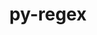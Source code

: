 ---
title: "py-regex"
layout: cache
categories: [package, develop-2025-06-01]
meta: {"compilers": ["apple-clang@16.0.0", "gcc@11.4.0", "gcc@13.2.0"], "num_specs": 5, "num_specs_by_stack": {"e4s": 1, "e4s-neoverse-v2": 1, "ml-darwin-aarch64-mps": 1, "ml-linux-aarch64-cpu": 1, "ml-linux-aarch64-cuda": 1, "ml-linux-x86_64-cpu": 1, "ml-linux-x86_64-cuda": 1, "ml-linux-x86_64-rocm": 1, "root": 5}, "oss": ["sequoia", "ubuntu22.04", "ubuntu24.04"], "platforms": ["darwin", "linux"], "stacks": ["e4s", "e4s-neoverse-v2", "ml-darwin-aarch64-mps", "ml-linux-aarch64-cpu", "ml-linux-aarch64-cuda", "ml-linux-x86_64-cpu", "ml-linux-x86_64-cuda", "ml-linux-x86_64-rocm", "root"], "targets": ["aarch64", "neoverse_v2", "x86_64_v3"], "versions": ["2022.8.17"]}
spec_details: [{"compiler": "gcc@11.4.0", "hash": "kfbewjwxtqegsxz464tvehm3at2f7js3", "os": "ubuntu22.04", "platform": "linux", "size": "-", "stacks": ["e4s", "root"], "target": "x86_64_v3", "variants": ["build_system=python_pip"], "versions": ["2022.8.17"]}, {"compiler": "gcc@13.2.0", "hash": "malzgswijgfhrsnzbo5mh5nysnn4vjqw", "os": "ubuntu24.04", "platform": "linux", "size": "-", "stacks": ["ml-linux-aarch64-cpu", "ml-linux-aarch64-cuda", "root"], "target": "aarch64", "variants": ["build_system=python_pip"], "versions": ["2022.8.17"]}, {"compiler": "apple-clang@16.0.0", "hash": "oxiqqwi4us3x3nt7wh6sdghcfmn4e733", "os": "sequoia", "platform": "darwin", "size": "-", "stacks": ["ml-darwin-aarch64-mps", "root"], "target": "aarch64", "variants": ["build_system=python_pip"], "versions": ["2022.8.17"]}, {"compiler": "gcc@11.4.0", "hash": "zlweu3altakmylmw35b6m3gnz4jjm2h3", "os": "ubuntu22.04", "platform": "linux", "size": "-", "stacks": ["e4s-neoverse-v2", "root"], "target": "neoverse_v2", "variants": ["build_system=python_pip"], "versions": ["2022.8.17"]}, {"compiler": "gcc@13.2.0", "hash": "zzzecgjr7fju3so5apwa3cyvtbjpa4f5", "os": "ubuntu24.04", "platform": "linux", "size": "-", "stacks": ["ml-linux-x86_64-cpu", "ml-linux-x86_64-cuda", "ml-linux-x86_64-rocm", "root"], "target": "x86_64_v3", "variants": ["build_system=python_pip"], "versions": ["2022.8.17"]}]
---